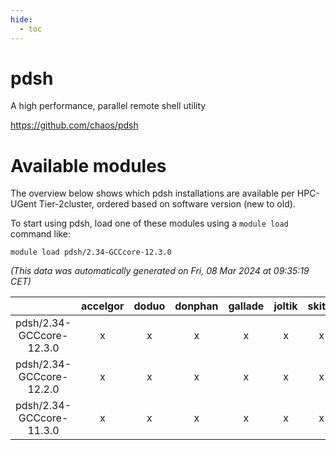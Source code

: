 ```yaml
---
hide:
  - toc
---
```


pdsh
====


A high performance, parallel remote shell utility

https://github.com/chaos/pdsh
# Available modules


The overview below shows which pdsh installations are available per HPC-UGent Tier-2cluster, ordered based on software version (new to old).

To start using pdsh, load one of these modules using a `module load` command like:

```shell
module load pdsh/2.34-GCCcore-12.3.0
```

*(This data was automatically generated on Fri, 08 Mar 2024 at 09:35:19 CET)*  

| |accelgor|doduo|donphan|gallade|joltik|skitty|
| :---: | :---: | :---: | :---: | :---: | :---: | :---: |
|pdsh/2.34-GCCcore-12.3.0|x|x|x|x|x|x|
|pdsh/2.34-GCCcore-12.2.0|x|x|x|x|x|x|
|pdsh/2.34-GCCcore-11.3.0|x|x|x|x|x|x|
